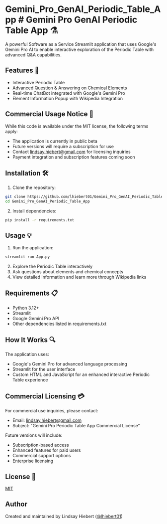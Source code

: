 # Gemini_Pro_GenAI_Periodic_Table_App # Gemini Pro GenAI Periodic Table App ⚗️

A powerful Software as a Service Streamlit application that uses Google's Gemini Pro AI to enable interactive exploration of the Periodic Table with advanced Q&A capabilities.

## Features 🌟

- Interactive Periodic Table
- Advanced Question & Answering on Chemical Elements
- Real-time ChatBot integrated with Google's Gemini Pro
- Element Information Popup with Wikipedia Integration

## Commercial Usage Notice 💼

While this code is available under the MIT license, the following terms apply:
- The application is currently in public beta
- Future versions will require a subscription for use
- Contact lindsay.hiebert@gmail.com for licensing inquiries
- Payment integration and subscription features coming soon

## Installation 🛠️

1. Clone the repository:
```bash
git clone https://github.com/lhiebert01/Gemini_Pro_GenAI_Periodic_Table_App.git
cd Gemini_Pro_GenAI_Periodic_Table_App
```

2. Install dependencies:
```bash
pip install -r requirements.txt
```

## Usage 💡

1. Run the application:
```bash
streamlit run App.py
```

2. Explore the Periodic Table interactively
3. Ask questions about elements and chemical concepts
4. View detailed information and learn more through Wikipedia links

## Requirements 📋

- Python 3.12+
- Streamlit
- Google Gemini Pro API
- Other dependencies listed in requirements.txt

## How It Works 🔍

The application uses:
- Google's Gemini Pro for advanced language processing
- Streamlit for the user interface
- Custom HTML and JavaScript for an enhanced interactive Periodic Table experience

## Commercial Licensing 💳

For commercial use inquiries, please contact:
- Email: lindsay.hiebert@gmail.com
- Subject: "Gemini Pro Periodic Table App Commercial License"

Future versions will include:
- Subscription-based access
- Enhanced features for paid users
- Commercial support options
- Enterprise licensing

## License 📄

[MIT](https://choosealicense.com/licenses/mit/)

## Author

Created and maintained by Lindsay Hiebert ([@lhiebert01](https://github.com/lhiebert01))
